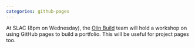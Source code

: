 ```yaml
---
categories: github-pages
---
```


At SLAC (8pm on Wednesday), the [Olin Build](http://olin.build) team will hold a workshop on using GitHub pages to build a portfolio.
This will be useful for project pages too.
